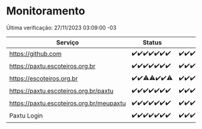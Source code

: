 # Monitoramento

Última verificação: 27/11/2023 03:09:00 -03

|Serviço|Status|Últimas 24h|
|---|---|---|
|https://github.com|<span title="2023-11-20: OK=24">✔️</span><span title="2023-11-21: OK=24">✔️</span><span title="2023-11-22: OK=23">✔️</span><span title="2023-11-23: OK=24">✔️</span><span title="2023-11-24: OK=24">✔️</span><span title="2023-11-25: OK=24">✔️</span><span title="2023-11-26: OK=7">✔️</span>|<span title="26/11/2023 04:04:00 -03 : 200">✔️</span><span title="26/11/2023 05:08:00 -03 : 200">✔️</span><span title="26/11/2023 06:04:00 -03 : 200">✔️</span><span title="26/11/2023 07:05:00 -03 : 200">✔️</span><span title="26/11/2023 08:03:00 -03 : 200">✔️</span><span title="26/11/2023 09:10:00 -03 : 200">✔️</span><span title="26/11/2023 10:06:00 -03 : 200">✔️</span><span title="26/11/2023 11:03:00 -03 : 200">✔️</span><span title="26/11/2023 12:03:00 -03 : 200">✔️</span><span title="26/11/2023 13:06:00 -03 : 200">✔️</span><span title="26/11/2023 14:03:00 -03 : 200">✔️</span><span title="26/11/2023 15:07:00 -03 : 200">✔️</span><span title="26/11/2023 16:03:00 -03 : 200">✔️</span><span title="26/11/2023 17:06:00 -03 : 200">✔️</span><span title="26/11/2023 18:03:00 -03 : 200">✔️</span><span title="26/11/2023 19:04:00 -03 : 200">✔️</span><span title="26/11/2023 20:04:00 -03 : 200">✔️</span><span title="26/11/2023 21:31:00 -03 : 200">✔️</span><span title="26/11/2023 22:46:00 -03 : 200">✔️</span><span title="26/11/2023 23:20:00 -03 : 200">✔️</span><span title="27/11/2023 00:07:00 -03 : 200">✔️</span><span title="27/11/2023 01:07:00 -03 : 200">✔️</span><span title="27/11/2023 02:06:00 -03 : 200">✔️</span><span title="27/11/2023 03:08:00 -03 : 200">✔️</span>|
|https://paxtu.escoteiros.org.br|<span title="2023-11-20: OK=24">✔️</span><span title="2023-11-21: OK=24">✔️</span><span title="2023-11-22: OK=23">✔️</span><span title="2023-11-23: OK=24">✔️</span><span title="2023-11-24: OK=24">✔️</span><span title="2023-11-25: OK=24">✔️</span><span title="2023-11-26: OK=7">✔️</span>|<span title="26/11/2023 04:04:00 -03 : 200">✔️</span><span title="26/11/2023 05:08:00 -03 : 200">✔️</span><span title="26/11/2023 06:04:00 -03 : 200">✔️</span><span title="26/11/2023 07:05:00 -03 : 200">✔️</span><span title="26/11/2023 08:03:00 -03 : 200">✔️</span><span title="26/11/2023 09:10:00 -03 : 200">✔️</span><span title="26/11/2023 10:06:00 -03 : 200">✔️</span><span title="26/11/2023 11:03:00 -03 : 200">✔️</span><span title="26/11/2023 12:03:00 -03 : 200">✔️</span><span title="26/11/2023 13:06:00 -03 : 200">✔️</span><span title="26/11/2023 14:03:00 -03 : 200">✔️</span><span title="26/11/2023 15:07:00 -03 : 200">✔️</span><span title="26/11/2023 16:03:00 -03 : 200">✔️</span><span title="26/11/2023 17:06:00 -03 : 200">✔️</span><span title="26/11/2023 18:03:00 -03 : 200">✔️</span><span title="26/11/2023 19:04:00 -03 : 200">✔️</span><span title="26/11/2023 20:04:00 -03 : 200">✔️</span><span title="26/11/2023 21:31:00 -03 : 200">✔️</span><span title="26/11/2023 22:46:00 -03 : 200">✔️</span><span title="26/11/2023 23:20:00 -03 : 200">✔️</span><span title="27/11/2023 00:07:00 -03 : 200">✔️</span><span title="27/11/2023 01:07:00 -03 : 200">✔️</span><span title="27/11/2023 02:06:00 -03 : 200">✔️</span><span title="27/11/2023 03:08:00 -03 : 200">✔️</span>|
|https://escoteiros.org.br|<span title="2023-11-20: OK=24">✔️</span><span title="2023-11-21: OK=24">✔️</span><span title="2023-11-22: OK=22, Falhas=1">⚠️</span><span title="2023-11-23: OK=23, Falhas=1">⚠️</span><span title="2023-11-24: OK=24">✔️</span><span title="2023-11-25: OK=24">✔️</span><span title="2023-11-26: OK=6, Falhas=1">⚠️</span>|<span title="26/11/2023 04:04:00 -03 : 200">✔️</span><span title="26/11/2023 05:08:00 -03 : 200">✔️</span><span title="26/11/2023 06:04:00 -03 : 200">✔️</span><span title="26/11/2023 07:05:00 -03 : 200">✔️</span><span title="26/11/2023 08:03:00 -03 : 200">✔️</span><span title="26/11/2023 09:10:00 -03 : 200">✔️</span><span title="26/11/2023 10:06:00 -03 : 200">✔️</span><span title="26/11/2023 11:03:00 -03 : 200">✔️</span><span title="26/11/2023 12:03:00 -03 : 200">✔️</span><span title="26/11/2023 13:06:00 -03 : 200">✔️</span><span title="26/11/2023 14:03:00 -03 : 200">✔️</span><span title="26/11/2023 15:07:00 -03 : 200">✔️</span><span title="26/11/2023 16:03:00 -03 : 200">✔️</span><span title="26/11/2023 17:06:00 -03 : 200">✔️</span><span title="26/11/2023 18:03:00 -03 : 200">✔️</span><span title="26/11/2023 19:04:00 -03 : 200">✔️</span><span title="26/11/2023 20:04:00 -03 : 200">✔️</span><span title="26/11/2023 21:31:00 -03 : 200">✔️</span><span title="26/11/2023 22:46:00 -03 : 200">✔️</span><span title="26/11/2023 23:20:00 -03 : 200">✔️</span><span title="27/11/2023 00:07:00 -03 : 200">✔️</span><span title="27/11/2023 01:07:00 -03 : 200">✔️</span><span title="27/11/2023 02:06:00 -03 : 200">✔️</span><span title="27/11/2023 03:08:00 -03 : 200">✔️</span>|
|https://paxtu.escoteiros.org.br/paxtu|<span title="2023-11-20: OK=24">✔️</span><span title="2023-11-21: OK=24">✔️</span><span title="2023-11-22: OK=23">✔️</span><span title="2023-11-23: OK=24">✔️</span><span title="2023-11-24: OK=24">✔️</span><span title="2023-11-25: OK=24">✔️</span><span title="2023-11-26: OK=7">✔️</span>|<span title="26/11/2023 04:04:00 -03 : 200">✔️</span><span title="26/11/2023 05:08:00 -03 : 200">✔️</span><span title="26/11/2023 06:04:00 -03 : 200">✔️</span><span title="26/11/2023 07:05:00 -03 : 200">✔️</span><span title="26/11/2023 08:03:00 -03 : 200">✔️</span><span title="26/11/2023 09:10:00 -03 : 200">✔️</span><span title="26/11/2023 10:06:00 -03 : 200">✔️</span><span title="26/11/2023 11:03:00 -03 : 200">✔️</span><span title="26/11/2023 12:03:00 -03 : 200">✔️</span><span title="26/11/2023 13:06:00 -03 : 200">✔️</span><span title="26/11/2023 14:03:00 -03 : 200">✔️</span><span title="26/11/2023 15:07:00 -03 : 200">✔️</span><span title="26/11/2023 16:03:00 -03 : 200">✔️</span><span title="26/11/2023 17:06:00 -03 : 200">✔️</span><span title="26/11/2023 18:03:00 -03 : 200">✔️</span><span title="26/11/2023 19:04:00 -03 : 200">✔️</span><span title="26/11/2023 20:04:00 -03 : 200">✔️</span><span title="26/11/2023 21:31:00 -03 : 200">✔️</span><span title="26/11/2023 22:46:00 -03 : 200">✔️</span><span title="26/11/2023 23:20:00 -03 : 200">✔️</span><span title="27/11/2023 00:07:00 -03 : 200">✔️</span><span title="27/11/2023 01:07:00 -03 : 200">✔️</span><span title="27/11/2023 02:06:00 -03 : 200">✔️</span><span title="27/11/2023 03:09:00 -03 : 200">✔️</span>|
|https://paxtu.escoteiros.org.br/meupaxtu|<span title="2023-11-20: OK=24">✔️</span><span title="2023-11-21: OK=24">✔️</span><span title="2023-11-22: OK=23">✔️</span><span title="2023-11-23: OK=24">✔️</span><span title="2023-11-24: OK=24">✔️</span><span title="2023-11-25: OK=24">✔️</span><span title="2023-11-26: OK=7">✔️</span>|<span title="26/11/2023 04:04:00 -03 : 200">✔️</span><span title="26/11/2023 05:08:00 -03 : 200">✔️</span><span title="26/11/2023 06:04:00 -03 : 200">✔️</span><span title="26/11/2023 07:05:00 -03 : 200">✔️</span><span title="26/11/2023 08:03:00 -03 : 200">✔️</span><span title="26/11/2023 09:10:00 -03 : 200">✔️</span><span title="26/11/2023 10:06:00 -03 : 200">✔️</span><span title="26/11/2023 11:03:00 -03 : 200">✔️</span><span title="26/11/2023 12:03:00 -03 : 200">✔️</span><span title="26/11/2023 13:06:00 -03 : 200">✔️</span><span title="26/11/2023 14:03:00 -03 : 200">✔️</span><span title="26/11/2023 15:07:00 -03 : 200">✔️</span><span title="26/11/2023 16:03:00 -03 : 200">✔️</span><span title="26/11/2023 17:06:00 -03 : 200">✔️</span><span title="26/11/2023 18:03:00 -03 : 200">✔️</span><span title="26/11/2023 19:04:00 -03 : 200">✔️</span><span title="26/11/2023 20:04:00 -03 : 200">✔️</span><span title="26/11/2023 21:31:00 -03 : 200">✔️</span><span title="26/11/2023 22:46:00 -03 : 200">✔️</span><span title="26/11/2023 23:20:00 -03 : 200">✔️</span><span title="27/11/2023 00:07:00 -03 : 200">✔️</span><span title="27/11/2023 01:07:00 -03 : 200">✔️</span><span title="27/11/2023 02:06:00 -03 : 200">✔️</span><span title="27/11/2023 03:09:00 -03 : 200">✔️</span>|
|Paxtu Login|<span title="2023-11-20: OK=24">✔️</span><span title="2023-11-21: OK=24">✔️</span><span title="2023-11-22: OK=23">✔️</span><span title="2023-11-23: OK=24">✔️</span><span title="2023-11-24: OK=24">✔️</span><span title="2023-11-25: OK=24">✔️</span><span title="2023-11-26: OK=7">✔️</span>|<span title="26/11/2023 04:04:00 -03 : 200">✔️</span><span title="26/11/2023 05:08:00 -03 : 200">✔️</span><span title="26/11/2023 06:04:00 -03 : 200">✔️</span><span title="26/11/2023 07:05:00 -03 : 200">✔️</span><span title="26/11/2023 08:03:00 -03 : 200">✔️</span><span title="26/11/2023 09:10:00 -03 : 200">✔️</span><span title="26/11/2023 10:06:00 -03 : 200">✔️</span><span title="26/11/2023 11:03:00 -03 : 200">✔️</span><span title="26/11/2023 12:03:00 -03 : 200">✔️</span><span title="26/11/2023 13:06:00 -03 : 200">✔️</span><span title="26/11/2023 14:03:00 -03 : 200">✔️</span><span title="26/11/2023 15:07:00 -03 : 200">✔️</span><span title="26/11/2023 16:03:00 -03 : 200">✔️</span><span title="26/11/2023 17:06:00 -03 : 200">✔️</span><span title="26/11/2023 18:03:00 -03 : 200">✔️</span><span title="26/11/2023 19:04:00 -03 : 200">✔️</span><span title="26/11/2023 20:04:00 -03 : 200">✔️</span><span title="26/11/2023 21:31:00 -03 : 200">✔️</span><span title="26/11/2023 22:46:00 -03 : 200">✔️</span><span title="26/11/2023 23:20:00 -03 : 200">✔️</span><span title="27/11/2023 00:07:00 -03 : 200">✔️</span><span title="27/11/2023 01:07:00 -03 : 200">✔️</span><span title="27/11/2023 02:06:00 -03 : 200">✔️</span><span title="27/11/2023 03:09:00 -03 : 200">✔️</span>|
